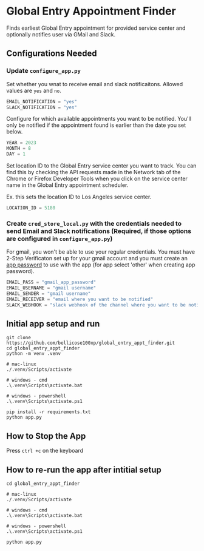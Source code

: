 # Global Entry Appointment Finder
Finds earliest Global Entry appointment for provided service center and optionally notifies user via GMail and Slack.

## Configurations Needed

### Update `configure_app.py`
Set whether you wnat to receive email and slack notificaitons. Allowed values are `yes` and `no`.
```python
EMAIL_NOTIFICATION = "yes"
SLACK_NOTIFICATION = "yes"
```

Configure for which available appointments you want to be notified. You'll only be notified if the appointment found is earlier than the date you set below.

```python
YEAR = 2023
MONTH = 8
DAY = 1
```

Set location ID to the Global Entry service center you want to track. You can find this by checking the API requests made in the Network tab of the Chrome or Firefox Developer Tools when you click on the service center name in the Global Entry appointment scheduler.

Ex. this sets the location ID to Los Angeles service center.

```python
LOCATION_ID = 5180
```

### Create `cred_store_local.py` with the credentials needed to send Email and Slack notifications (Required, if those options are configured in `configure_app.py`)
For gmail, you won't be able to use your regular credentials. You must have 2-Step Verificaton set up for your gmail account and you must create an [app password](https://support.google.com/accounts/answer/185833?hl=en) to use with the app (for app select 'other' when creating app password).

```python
EMAIL_PASS = "gmail_app_password"
EMAIL_USERNAME = "gmail username"
EMAIL_SENDER = "gmail username"
EMAIL_RECEIVER = "email where you want to be notified"
SLACK_WEBHOOK = "slack webhook of the channel where you want to be notified"
```

## Initial app setup and run

```shell
git clone https://github.com/bellicose100xp/global_entry_appt_finder.git
cd global_entry_appt_finder
python -m venv .venv

# mac-linux
./.venv/Scripts/activate

# windows - cmd
.\.venv\Scripts\activate.bat

# windows - powershell
.\.venv\Scripts\activate.ps1

pip install -r requirements.txt
python app.py
```

## How to Stop the App
Press `ctrl +c` on the keyboard

## How to re-run the app after intitial setup
```shell
cd global_entry_appt_finder

# mac-linux
./.venv/Scripts/activate

# windows - cmd
.\.venv\Scripts\activate.bat

# windows - powershell
.\.venv\Scripts\activate.ps1

python app.py
```